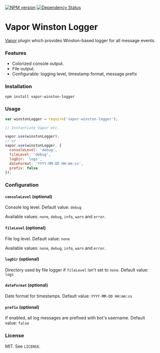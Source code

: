 [![NPM version](http://img.shields.io/npm/v/vapor-winston-logger.svg?style=flat)](https://www.npmjs.org/package/vapor-winston-logger)
[![Dependency Status](https://david-dm.org/scholtzm/vapor-winston-logger.svg)](https://david-dm.org/scholtzm/vapor-winston-logger)

# Vapor Winston Logger

[Vapor](https://github.com/scholtzm/vapor) plugin which provides Winston-based logger for all message events.

### Features

- Colorized console output.
- File output.
- Configurable: logging level, timestamp format, message prefix

### Installation

```sh
npm install vapor-winston-logger
```

### Usage

```js
var winstonLogger = require('vapor-winston-logger');

// Instantiate Vapor etc.

vapor.use(winstonLogger);
// or
vapor.use(winstonLogger, {
  consoleLevel: 'debug',
  fileLevel: 'debug',
  logDir: 'logs',
  dateFormat: 'YYYY-MM-DD HH:mm:ss',
  prefix: false
});
```

### Configuration

#### `consoleLevel` (optional)

Console log level. Default value: `debug`

Available values: `none`, `debug`, `info`, `warn` and `error`.

#### `fileLevel` (optional)

File log level. Default value: `none`

Available values: `none`, `debug`, `info`, `warn` and `error`.

#### `logDir` (optional)

Directory used by file logger if `fileLevel` isn't set to `none`. Default value: `logs`

#### `dateFormat` (optional)

Date format for timestamps. Default value: `YYYY-MM-DD HH:mm:ss`

#### `prefix` (optional)

If enabled, all log messages are prefixed with bot's username. Default value: `false`

### License

MIT. See `LICENSE`.
